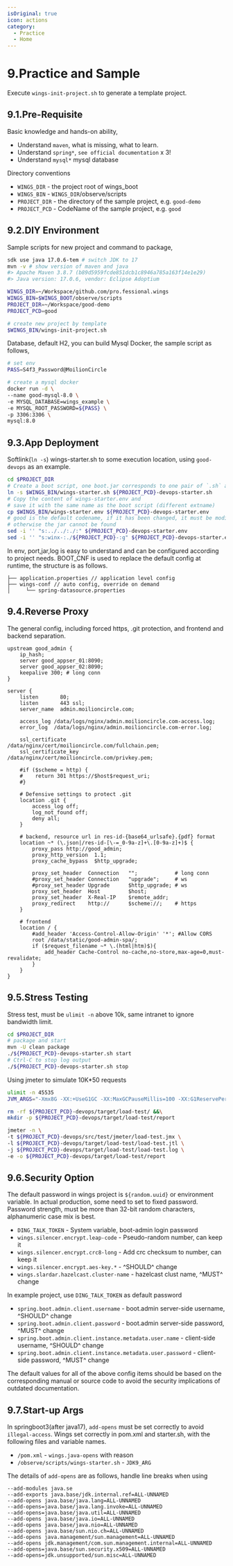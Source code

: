 ```yaml
---
isOriginal: true
icon: actions
category:
  - Practice
  - Home
---
```


# 9.Practice and Sample

Execute `wings-init-project.sh` to generate a template project.

## 9.1.Pre-Requisite

Basic knowledge and hands-on ability,

* Understand `maven`, what is missing, what to learn.
* Understand `spring*`, `see official documentation` x 3!
* Understand `mysql*` mysql database

Directory conventions

* `WINGS_DIR` - the project root of wings_boot
* `WINGS_BIN` - `WINGS_DIR`/observe/scripts
* `PROJECT_DIR` - the directory of the sample project, e.g. `good-demo`
* `PROJECT_PCD` - CodeName of the sample project, e.g. `good`

## 9.2.DIY Environment

Sample scripts for new project and command to package,

```bash
sdk use java 17.0.6-tem # switch JDK to 17
mvn -v # show version of maven and java
#> Apache Maven 3.8.7 (b89d5959fcde851dcb1c8946a785a163f14e1e29)
#> Java version: 17.0.6, vendor: Eclipse Adoptium

WINGS_DIR=~/Workspace/github.com/pro.fessional.wings
WINGS_BIN=$WINGS_BOOT/observe/scripts
PROJECT_DIR=~/Workspace/good-demo
PROJECT_PCD=good

# create new project by template
$WINGS_BIN/wings-init-project.sh
```

Database, default H2, you can build Mysql Docker, the sample script as follows,

```bash
# set env
PASS=S4f3_Password@MoilionCircle

# create a mysql docker
docker run -d \
--name good-mysql-8.0 \
-e MYSQL_DATABASE=wings_example \
-e MYSQL_ROOT_PASSWORD=${PASS} \
-p 3306:3306 \
mysql:8.0
```

## 9.3.App Deployment

Softlink(`ln -s`) wings-starter.sh to some execution location, using `good-devops` as an example.

```bash
cd $PROJECT_DIR
# Create a boot script, one boot.jar corresponds to one pair of `.sh` and `.env`
ln -s $WINGS_BIN/wings-starter.sh ${PROJECT_PCD}-devops-starter.sh
# Copy the content of wings-starter.env and 
# save it with the same name as the boot script (different extname)
cp $WINGS_BIN/wings-starter.env ${PROJECT_PCD}-devops-starter.env
# good is the default codename, if it has been changed, it must be modified,
# otherwise the jar cannot be found
sed -i '' "s:../../:./:" ${PROJECT_PCD}-devops-starter.env
sed -i '' "s:winx-:./${PROJECT_PCD}-:g" ${PROJECT_PCD}-devops-starter.env
```

In env, port,jar,log is easy to understand and can be configured according to project needs.
BOOT_CNF is used to replace the default config at runtime, the structure is as follows.

```text
├── application.properties // application level config
├── wings-conf // auto config, override on demand
│     └── spring-datasource.properties
```

## 9.4.Reverse Proxy

The general config, including forced https, .git protection, and frontend and backend separation.

```nginx
upstream good_admin {
    ip_hash;
    server good_appser_01:8090;
    server good_appser_02:8090;
    keepalive 300; # long conn
}

server {
    listen       80;
    listen       443 ssl;
    server_name  admin.moilioncircle.com;

    access_log /data/logs/nginx/admin.moilioncircle.com-access.log;
    error_log  /data/logs/nginx/admin.moilioncircle.com-error.log;

    ssl_certificate     /data/nginx/cert/moilioncircle.com/fullchain.pem;
    ssl_certificate_key /data/nginx/cert/moilioncircle.com/privkey.pem;

    #if ($scheme = http) {
    #    return 301 https://$host$request_uri;
    #}
    
    # Defensive settings to protect .git
    location .git {
        access_log off;
        log_not_found off;
        deny all;
    }

    # backend, resource url in res-id-{base64_urlsafe}.{pdf} format
    location ~* (\.json|/res-id-[\-=_0-9a-z]+\.[0-9a-z]+)$ {
        proxy_pass http://good_admin;
        proxy_http_version  1.1;
        proxy_cache_bypass  $http_upgrade;
    
        proxy_set_header  Connection   "";            # long conn
        #proxy_set_header Connection   "upgrade";     # ws
        #proxy_set_header Upgrade      $http_upgrade; # ws
        proxy_set_header  Host         $host;
        proxy_set_header  X-Real-IP    $remote_addr;
        proxy_redirect    http://      $scheme://;    # https
    }

    # frontend
    location / {
        #add_header 'Access-Control-Allow-Origin' '*'; #Allow CORS
        root /data/static/good-admin-spa/;
        if ($request_filename ~* \.(html|htm)$){
            add_header Cache-Control no-cache,no-store,max-age=0,must-revalidate;
        }
    }
}
```

## 9.5.Stress Testing

Stress test, must be `ulimit -n` above 10k, same intranet to ignore bandwidth limit.

```bash
cd $PROJECT_DIR
# package and start
mvn -U clean package
./${PROJECT_PCD}-devops-starter.sh start
# Ctrl-C to stop log output
./${PROJECT_PCD}-devops-starter.sh stop
```

Using jmeter to simulate 10K*50 requests

```bash
ulimit -n 45535
JVM_ARGS="-Xmx8G -XX:+UseG1GC -XX:MaxGCPauseMillis=100 -XX:G1ReservePercent=20"

rm -rf ${PROJECT_PCD}-devops/target/load-test/ &&\
mkdir -p ${PROJECT_PCD}-devops/target/load-test/report

jmeter -n \
-t ${PROJECT_PCD}-devops/src/test/jmeter/load-test.jmx \
-l ${PROJECT_PCD}-devops/target/load-test/load-test.jtl \
-j ${PROJECT_PCD}-devops/target/load-test/load-test.log \
-e -o ${PROJECT_PCD}-devops/target/load-test/report
```

## 9.6.Security Option

The default password in wings project is `${random.uuid}` or environment variable.
In actual production, some need to set to fixed password. Password strength,
must be more than 32-bit random characters, alphanumeric case mix is best.

* `DING_TALK_TOKEN` - System variable, boot-admin login password
* `wings.silencer.encrypt.leap-code` - Pseudo-random number, can keep it
* `wings.silencer.encrypt.crc8-long` - Add crc checksum to number, can keep it
* `wings.silencer.encrypt.aes-key.*` - ^SHOULD^ change
* `wings.slardar.hazelcast.cluster-name` - hazelcast clust name, ^MUST^ change

In example project, use `DING_TALK_TOKEN` as default password

* `spring.boot.admin.client.username` - boot.admin server-side username, ^SHOULD^ change
* `spring.boot.admin.client.password` - boot.admin server-side password, ^MUST^ change
* `spring.boot.admin.client.instance.metadata.user.name` - client-side username, ^SHOULD^ change
* `spring.boot.admin.client.instance.metadata.user.password` - client-side password, ^MUST^ change

The default values for all of the above config items should be based on the corresponding manual or source code
to avoid the security implications of outdated documentation.

## 9.7.Start-up Args

In springboot3(after java17), `add-opens` must be set correctly to avoid `illegal-access`.
Wings set correctly in pom.xml and starter.sh, with the following files and variable names.

* `/pom.xml` - `wings.java-opens` with reason
* `/observe/scripts/wings-starter.sh` - `JDK9_ARG`

The details of `add-opens` are as follows, handle line breaks when using

```text
--add-modules java.se
--add-exports java.base/jdk.internal.ref=ALL-UNNAMED
--add-opens java.base/java.lang=ALL-UNNAMED
--add-opens=java.base/java.lang.invoke=ALL-UNNAMED
--add-opens=java.base/java.util=ALL-UNNAMED
--add-opens java.base/java.io=ALL-UNNAMED
--add-opens java.base/java.nio=ALL-UNNAMED
--add-opens java.base/sun.nio.ch=ALL-UNNAMED
--add-opens java.management/sun.management=ALL-UNNAMED
--add-opens jdk.management/com.sun.management.internal=ALL-UNNAMED
--add-opens=java.base/sun.security.x509=ALL-UNNAMED
--add-opens=jdk.unsupported/sun.misc=ALL-UNNAMED
```

